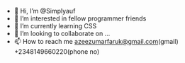 - 👋 Hi, I’m @Simplyauf
- 👀 I’m interested in fellow programmer friends
- 🌱 I’m currently learning CSS
- 💞️ I’m looking to collaborate on ...
- 📫 How to reach me azeezumarfaruk@gmail.com(gmail)    +2348149660220(phone no)

<!---
Simplyauf/Simplyauf is a ✨ special ✨ repository because its `README.md` (this file) appears on your GitHub profile.
You can click the Preview link to take a look at your changes.
--->
